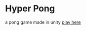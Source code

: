 # Hyper Pong
a pong game made in unity 
[play here](https://th3-rocha.github.io/HyperPong-WebGame/)
